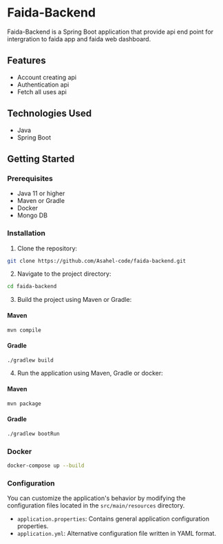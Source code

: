 # Faida-Backend

Faida-Backend is a Spring Boot application that provide api end point for intergration to faida app and faida web dashboard.

## Features

- Account creating api
- Authentication api
- Fetch all uses api

## Technologies Used

- Java
- Spring Boot

## Getting Started

### Prerequisites

- Java 11 or higher
- Maven or Gradle
- Docker
- Mongo DB

### Installation

1. Clone the repository:

```bash
git clone https://github.com/Asahel-code/faida-backend.git
```

2. Navigate to the project directory:

```bash
cd faida-backend
``` 

3. Build the project using Maven or Gradle:

#### Maven
```bash
mvn compile
```

#### Gradle
```bash
./gradlew build
```

4. Run the application using Maven, Gradle or docker:

#### Maven 
```bash
mvn package
```

#### Gradle
```bash
./gradlew bootRun
```

### Docker
```bash
docker-compose up --build
```


### Configuration

You can customize the application's behavior by modifying the configuration files located in the `src/main/resources` directory.

- `application.properties`: Contains general application configuration properties.
- `application.yml`: Alternative configuration file written in YAML format.



